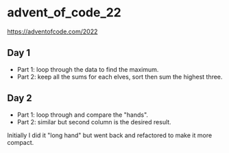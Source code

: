 # advent_of_code_22
https://adventofcode.com/2022

## Day 1
- Part 1: loop through the data to find the maximum.
- Part 2: keep all the sums for each elves, sort then sum the highest three.

## Day 2
- Part 1: loop through and compare the "hands".
- Part 2: similar but second column is the desired result.

Initially I did it "long hand" but went back and refactored to make it more compact.

